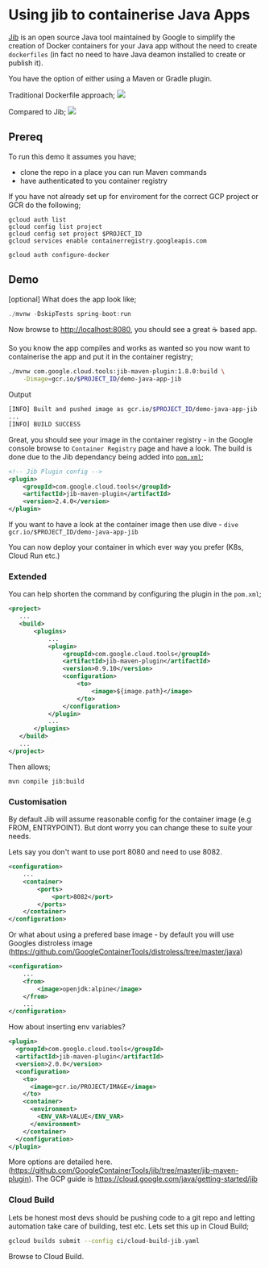 
# Using jib to containerise Java Apps

[Jib](https://github.com/GoogleContainerTools/jib) is an open source Java tool maintained by Google to simplify the creation of Docker containers for your Java app without the need to create `dockerfiles` (in fact no need to have Java deamon installed to create or publish it). 

You have the option of either using a Maven or Gradle plugin.

Traditional Dockerfile approach;
![](https://cloud.google.com/java/images/docker_build_flow.png)

Compared to Jib;
![](https://cloud.google.com/java/images/jib_build_flow.png)

## Prereq
To run this demo it assumes you have;
* clone the repo in a place you can run Maven commands
* have authenticated to you container registry  

If you have not already set up for enviroment for the correct GCP project or GCR do the following;

```
gcloud auth list
gcloud config list project
gcloud config set project $PROJECT_ID
gcloud services enable containerregistry.googleapis.com

gcloud auth configure-docker

```

## Demo

[optional] What does the app look like;
```java
./mvnw -DskipTests spring-boot:run
```
Now browse to [http://localhost:8080](http://localhost:8080), you should see a great ☕ based app.

So you know the app compiles and works as wanted so you now want to containerise the app and put it in the container registry;

```bash
./mvnw com.google.cloud.tools:jib-maven-plugin:1.8.0:build \
    -Dimage=gcr.io/$PROJECT_ID/demo-java-app-jib
```

Output
```bash
[INFO] Built and pushed image as gcr.io/$PROJECT_ID/demo-java-app-jib
...
[INFO] BUILD SUCCESS
```
Great, you should see your image in the container registry - in the Google console browse to `Container Registry` page and have a look. The build is done due to the Jib dependancy being added into [`pom.xml`](pom.xml);

```xml
<!-- Jib Plugin config -->
<plugin>
    <groupId>com.google.cloud.tools</groupId>
    <artifactId>jib-maven-plugin</artifactId>
    <version>2.4.0</version>
</plugin> 
```
 
If you want to have a look at the container image then use dive - `dive gcr.io/$PROJECT_ID/demo-java-app-jib`

You can now deploy your container in which ever way you prefer (K8s, Cloud Run etc.)

 ### Extended

 You can help shorten the command by configuring the plugin in the `pom.xml`;

 ```xml
 <project>
    ...
    <build>
        <plugins>
            ...
            <plugin>
                <groupId>com.google.cloud.tools</groupId>
                <artifactId>jib-maven-plugin</artifactId>
                <version>0.9.10</version>
                <configuration>
                    <to>
                        <image>${image.path}</image>
                    </to>
                </configuration>
            </plugin>
            ...
        </plugins>
    </build>
    ...
</project>
```

Then allows;
```
mvn compile jib:build
```

### Customisation

By default Jib will assume reasonable config for the container image (e.g FROM, ENTRYPOINT). But dont worry you can change these to suite your needs.

Lets say you don't want to use port 8080 and need to use 8082. 


```xml
<configuration>
    ...
    <container>
        <ports>
            <port>8082</port>
        </ports>
    </container>
</configuration>
```

Or what about using a prefered base image - by default you will use Googles distroless image (https://github.com/GoogleContainerTools/distroless/tree/master/java)

```xml
<configuration>
    ...
    <from>                           
        <image>openjdk:alpine</image>
    </from>
    ...
</configuration>
```

How about inserting env variables? 
```xml
<plugin>
  <groupId>com.google.cloud.tools</groupId>
  <artifactId>jib-maven-plugin</artifactId>
  <version>2.0.0</version>
  <configuration>
    <to>
      <image>gcr.io/PROJECT/IMAGE</image>
    </to>
    <container>
      <environment>
        <ENV_VAR>VALUE</ENV_VAR>
      </environment>
    </container>
  </configuration>
</plugin>
```

More options are detailed here. (https://github.com/GoogleContainerTools/jib/tree/master/jib-maven-plugin). The GCP guide is https://cloud.google.com/java/getting-started/jib 

### Cloud Build

Lets be honest most devs should be pushing code to a git repo and letting automation take care of building, test etc. Lets set this up in Cloud Build;

```bash
gcloud builds submit --config ci/cloud-build-jib.yaml
```
Browse to Cloud Build.